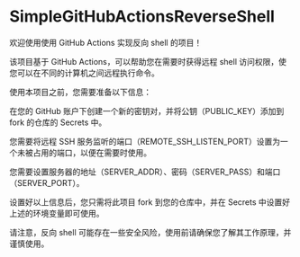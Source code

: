 # SimpleGitHubActionsReverseShell

欢迎使用使用 GitHub Actions 实现反向 shell 的项目！

该项目基于 GitHub Actions，可以帮助您在需要时获得远程 shell 访问权限，使您可以在不同的计算机之间远程执行命令。

使用本项目之前，您需要准备以下信息：

在您的 GitHub 账户下创建一个新的密钥对，并将公钥（PUBLIC_KEY）添加到 fork 的仓库的 Secrets 中。

您需要将远程 SSH 服务监听的端口（REMOTE_SSH_LISTEN_PORT）设置为一个未被占用的端口，以便在需要时使用。

您需要设置服务器的地址（SERVER_ADDR）、密码（SERVER_PASS）和端口（SERVER_PORT）。

设置好以上信息后，您只需将此项目 fork 到您的仓库中，并在 Secrets 中设置好上述的环境变量即可使用。

请注意，反向 shell 可能存在一些安全风险，使用前请确保您了解其工作原理，并谨慎使用。

